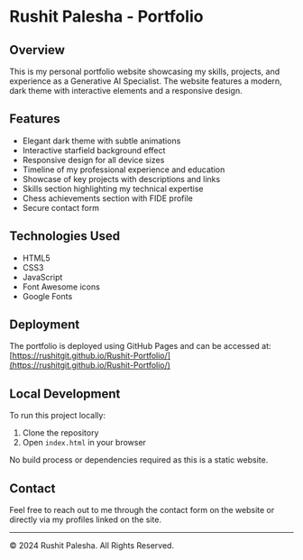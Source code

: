 # Rushit Palesha - Portfolio

## Overview
This is my personal portfolio website showcasing my skills, projects, and experience as a Generative AI Specialist. The website features a modern, dark theme with interactive elements and a responsive design.

## Features
- Elegant dark theme with subtle animations
- Interactive starfield background effect
- Responsive design for all device sizes
- Timeline of my professional experience and education
- Showcase of key projects with descriptions and links
- Skills section highlighting my technical expertise
- Chess achievements section with FIDE profile
- Secure contact form

## Technologies Used
- HTML5
- CSS3
- JavaScript
- Font Awesome icons
- Google Fonts

## Deployment
The portfolio is deployed using GitHub Pages and can be accessed at:
[https://rushitgit.github.io/Rushit-Portfolio/](https://rushitgit.github.io/Rushit-Portfolio/)

## Local Development
To run this project locally:
1. Clone the repository
2. Open `index.html` in your browser

No build process or dependencies required as this is a static website.

## Contact
Feel free to reach out to me through the contact form on the website or directly via my profiles linked on the site.

---

© 2024 Rushit Palesha. All Rights Reserved.
